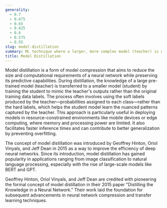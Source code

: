 ```yaml
---
generality:
  - 0.7
  - 0.675
  - 0.65
  - 0.625
  - 0.6
  - 0.575
  - 0.55
slug: model-distillation
summary: ML technique where a larger, more complex model (teacher) is used to train a smaller, simpler model (student) to approximate the teacher's predictions while maintaining similar performance.
title: Model Distillation
---
```


Model distillation is a form of model compression that aims to reduce the size and computational requirements of a neural network while preserving its predictive capabilities. During distillation, the knowledge of a large pre-trained model (teacher) is transferred to a smaller model (student) by training the student to mimic the teacher's outputs rather than the original training data labels. The process often involves using the soft labels produced by the teacher—probabilities assigned to each class—rather than the hard labels, which helps the student model learn the nuanced patterns captured by the teacher. This approach is particularly useful in deploying models in resource-constrained environments like mobile devices or edge computing, where memory and processing power are limited. It also facilitates faster inference times and can contribute to better generalization by preventing overfitting.

The concept of model distillation was introduced by Geoffrey Hinton, Oriol Vinyals, and Jeff Dean in 2015 as a way to improve the efficiency of deep neural networks. Since its introduction, model distillation has gained popularity in applications ranging from image classification to natural language processing, especially with the rise of large-scale models like BERT and GPT.

Geoffrey Hinton, Oriol Vinyals, and Jeff Dean are credited with pioneering the formal concept of model distillation in their 2015 paper "Distilling the Knowledge in a Neural Network." Their work laid the foundation for subsequent advancements in neural network compression and transfer learning techniques.
